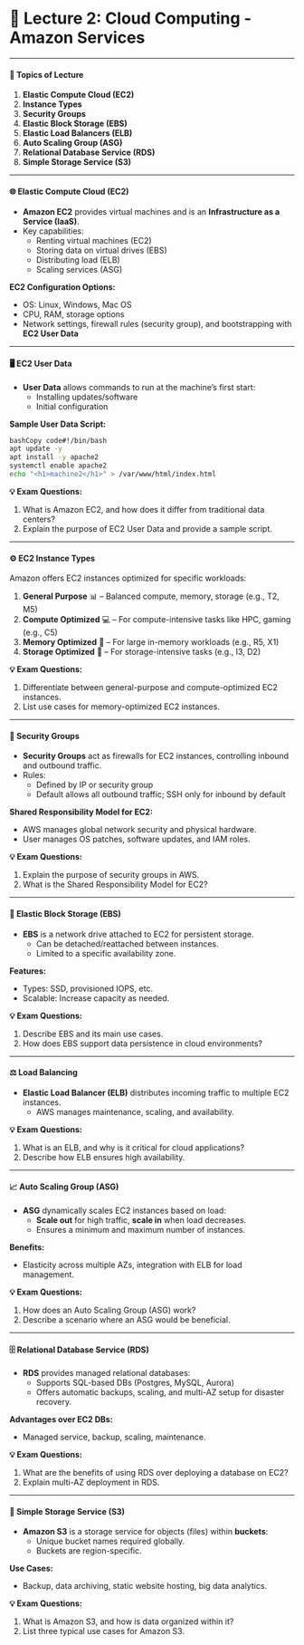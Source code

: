 # 📘 Lecture 2: Cloud Computing - Amazon Services

***

#### 📌 Topics of Lecture

1. **Elastic Compute Cloud (EC2)**
2. **Instance Types**
3. **Security Groups**
4. **Elastic Block Storage (EBS)**
5. **Elastic Load Balancers (ELB)**
6. **Auto Scaling Group (ASG)**
7. **Relational Database Service (RDS)**
8. **Simple Storage Service (S3)**

***

#### 🌐 Elastic Compute Cloud (EC2)

* **Amazon EC2** provides virtual machines and is an **Infrastructure as a Service (IaaS)**.
* Key capabilities:
  * Renting virtual machines (EC2)
  * Storing data on virtual drives (EBS)
  * Distributing load (ELB)
  * Scaling services (ASG)

**EC2 Configuration Options:**

* OS: Linux, Windows, Mac OS
* CPU, RAM, storage options
* Network settings, firewall rules (security group), and bootstrapping with **EC2 User Data**

***

#### 🖥️ EC2 User Data

* **User Data** allows commands to run at the machine’s first start:
  * Installing updates/software
  * Initial configuration

**Sample User Data Script:**

```bash
bashCopy code#!/bin/bash
apt update -y
apt install -y apache2
systemctl enable apache2
echo "<h1>machine2</h1>" > /var/www/html/index.html
```

**💡 Exam Questions:**

1. What is Amazon EC2, and how does it differ from traditional data centers?
2. Explain the purpose of EC2 User Data and provide a sample script.

***

#### ⚙️ EC2 Instance Types

Amazon offers EC2 instances optimized for specific workloads:

1. **General Purpose** 📊 – Balanced compute, memory, storage (e.g., T2, M5)
2. **Compute Optimized** 💻 – For compute-intensive tasks like HPC, gaming (e.g., C5)
3. **Memory Optimized** 🧠 – For large in-memory workloads (e.g., R5, X1)
4. **Storage Optimized** 💾 – For storage-intensive tasks (e.g., I3, D2)

**💡 Exam Questions:**

1. Differentiate between general-purpose and compute-optimized EC2 instances.
2. List use cases for memory-optimized EC2 instances.

***

#### 🔐 Security Groups

* **Security Groups** act as firewalls for EC2 instances, controlling inbound and outbound traffic.
* Rules:
  * Defined by IP or security group
  * Default allows all outbound traffic; SSH only for inbound by default

**Shared Responsibility Model for EC2:**

* AWS manages global network security and physical hardware.
* User manages OS patches, software updates, and IAM roles.

**💡 Exam Questions:**

1. Explain the purpose of security groups in AWS.
2. What is the Shared Responsibility Model for EC2?

***

#### 💾 Elastic Block Storage (EBS)

* **EBS** is a network drive attached to EC2 for persistent storage.
  * Can be detached/reattached between instances.
  * Limited to a specific availability zone.

**Features:**

* Types: SSD, provisioned IOPS, etc.
* Scalable: Increase capacity as needed.

**💡 Exam Questions:**

1. Describe EBS and its main use cases.
2. How does EBS support data persistence in cloud environments?

***

#### ⚖️ Load Balancing

* **Elastic Load Balancer (ELB)** distributes incoming traffic to multiple EC2 instances.
  * AWS manages maintenance, scaling, and availability.

**💡 Exam Questions:**

1. What is an ELB, and why is it critical for cloud applications?
2. Describe how ELB ensures high availability.

***

#### 📈 Auto Scaling Group (ASG)

* **ASG** dynamically scales EC2 instances based on load:
  * **Scale out** for high traffic, **scale in** when load decreases.
  * Ensures a minimum and maximum number of instances.

**Benefits:**

* Elasticity across multiple AZs, integration with ELB for load management.

**💡 Exam Questions:**

1. How does an Auto Scaling Group (ASG) work?
2. Describe a scenario where an ASG would be beneficial.

***

#### 🗄️ Relational Database Service (RDS)

* **RDS** provides managed relational databases:
  * Supports SQL-based DBs (Postgres, MySQL, Aurora)
  * Offers automatic backups, scaling, and multi-AZ setup for disaster recovery.

**Advantages over EC2 DBs:**

* Managed service, backup, scaling, maintenance.

**💡 Exam Questions:**

1. What are the benefits of using RDS over deploying a database on EC2?
2. Explain multi-AZ deployment in RDS.

***

#### 📂 Simple Storage Service (S3)

* **Amazon S3** is a storage service for objects (files) within **buckets**:
  * Unique bucket names required globally.
  * Buckets are region-specific.

**Use Cases:**

* Backup, data archiving, static website hosting, big data analytics.

**💡 Exam Questions:**

1. What is Amazon S3, and how is data organized within it?
2. List three typical use cases for Amazon S3.
